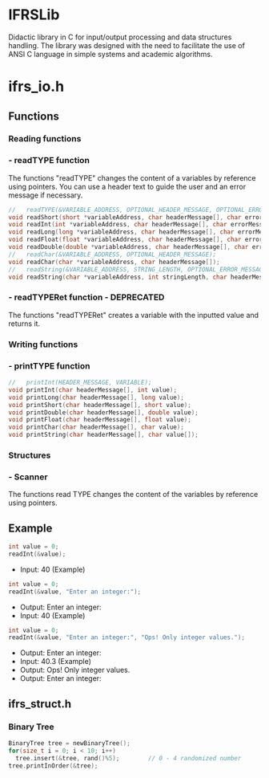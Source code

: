 # IFRSLib
Didactic library in C for input/output processing and data structures handling. 
The library was designed with the need to facilitate the use of ANSI C language in simple systems and academic algorithms.

# ifrs_io.h
## Functions
### Reading functions
### - readTYPE function
The functions "readTYPE" changes the content of a variables by reference using pointers.
You can use a header text to guide the user and an error message if necessary.

```C
//   readTYPE(&VARIABLE_ADDRESS, OPTIONAL_HEADER_MESSAGE, OPTIONAL_ERROR_MESSAGE);
void readShort(short *variableAddress, char headerMessage[], char errorMessage[]);
void readInt(int *variableAddress, char headerMessage[], char errorMessage[]);
void readLong(long *variableAddress, char headerMessage[], char errorMessage[]);
void readFloat(float *variableAddress, char headerMessage[], char errorMessage[]);
void readDouble(double *variableAddress, char headerMessage[], char errorMessage[]);
//   readChar(&VARIABLE_ADDRESS, OPTIONAL_HEADER_MESSAGE);
void readChar(char *variableAddress, char headerMessage[]);
//   readString(&VARIABLE_ADDRESS, STRING_LENGTH, OPTIONAL_ERROR_MESSAGE);
void readString(char *variableAddress, int stringLength, char headerMessage[]);
```

### - readTYPERet function - DEPRECATED
The functions "readTYPERet" creates a variable with the inputted value and returns it.

### Writing functions
### - printTYPE function

```C
//   printInt(HEADER_MESSAGE, VARIABLE);
void printInt(char headerMessage[], int value);
void printLong(char headerMessage[], long value);
void printShort(char headerMessage[], short value);
void printDouble(char headerMessage[], double value);
void printFloat(char headerMessage[], float value);
void printChar(char headerMessage[], char value);
void printString(char headerMessage[], char value[]);
```
### Structures
### - Scanner 

The functions read TYPE changes the content of the variables by reference using pointers.

## Example

```C
int value = 0;
readInt(&value);
```
- Input: 40 (Example)
```C
int value = 0;
readInt(&value, "Enter an integer:");
```
- Output: Enter an integer:
- Input: 40 (Example)
```C
int value = 0;
readInt(&value, "Enter an integer:", "Ops! Only integer values."); 
```
- Output: Enter an integer:
- Input: 40.3 (Example)
- Output: Ops! Only integer values.
- Output: Enter an integer:

## ifrs_struct.h
### Binary Tree
```C
BinaryTree tree = newBinaryTree();
for(size_t i = 0; i < 10; i++)
  tree.insert(&tree, rand()%5);        // 0 - 4 randomized number
tree.printInOrder(&tree);
```
